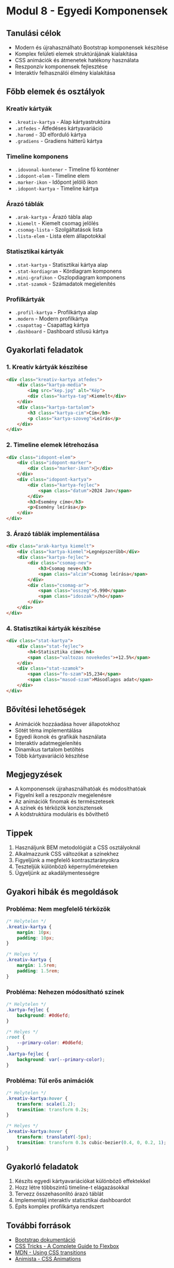 # Modul 8 - Egyedi Komponensek

## Tanulási célok
- Modern és újrahasználható Bootstrap komponensek készítése
- Komplex felületi elemek struktúrájának kialakítása
- CSS animációk és átmenetek hatékony használata
- Reszponzív komponensek fejlesztése
- Interaktív felhasználói élmény kialakítása

## Főbb elemek és osztályok

### Kreatív kártyák
- `.kreativ-kartya` - Alap kártyastruktúra
- `.atfedes` - Átfedéses kártyavariáció
- `.haromd` - 3D elforduló kártya
- `.gradiens` - Gradiens hátterű kártya

### Timeline komponens
- `.idovonal-kontener` - Timeline fő konténer
- `.idopont-elem` - Timeline elem
- `.marker-ikon` - Időpont jelölő ikon
- `.idopont-kartya` - Timeline kártya

### Árazó táblák
- `.arak-kartya` - Árazó tábla alap
- `.kiemelt` - Kiemelt csomag jelölés
- `.csomag-lista` - Szolgáltatások lista
- `.lista-elem` - Lista elem állapotokkal

### Statisztikai kártyák
- `.stat-kartya` - Statisztikai kártya alap
- `.stat-kordiagram` - Kördiagram komponens
- `.mini-grafikon` - Oszlopdiagram komponens
- `.stat-szamok` - Számadatok megjelenítés

### Profilkártyák
- `.profil-kartya` - Profilkártya alap
- `.modern` - Modern profilkártya
- `.csapattag` - Csapattag kártya
- `.dashboard` - Dashboard stílusú kártya

## Gyakorlati feladatok

### 1. Kreatív kártyák készítése
```html
<div class="kreativ-kartya atfedes">
    <div class="kartya-media">
        <img src="kep.jpg" alt="Kép">
        <div class="kartya-tag">Kiemelt</div>
    </div>
    <div class="kartya-tartalom">
        <h3 class="kartya-cim">Cím</h3>
        <p class="kartya-szoveg">Leírás</p>
    </div>
</div>
```

### 2. Timeline elemek létrehozása
```html
<div class="idopont-elem">
    <div class="idopont-marker">
        <div class="marker-ikon">📅</div>
    </div>
    <div class="idopont-kartya">
        <div class="kartya-fejlec">
            <span class="datum">2024 Jan</span>
        </div>
        <h3>Esemény címe</h3>
        <p>Esemény leírása</p>
    </div>
</div>
```

### 3. Árazó táblák implementálása
```html
<div class="arak-kartya kiemelt">
    <div class="kartya-kiemel">Legnépszerűbb</div>
    <div class="kartya-fejlec">
        <div class="csomag-nev">
            <h3>Csomag neve</h3>
            <span class="alcim">Csomag leírása</span>
        </div>
        <div class="csomag-ar">
            <span class="osszeg">5.990</span>
            <span class="idoszak">/hó</span>
        </div>
    </div>
</div>
```

### 4. Statisztikai kártyák készítése
```html
<div class="stat-kartya">
    <div class="stat-fejlec">
        <h4>Statisztika címe</h4>
        <span class="valtozas novekedes">+12.5%</span>
    </div>
    <div class="stat-szamok">
        <span class="fo-szam">15,234</span>
        <span class="masod-szam">Másodlagos adat</span>
    </div>
</div>
```

## Bővítési lehetőségek
- Animációk hozzáadása hover állapotokhoz
- Sötét téma implementálása
- Egyedi ikonok és grafikák használata
- Interaktív adatmegjelenítés
- Dinamikus tartalom betöltés
- Több kártyavariáció készítése

## Megjegyzések
- A komponensek újrahasználhatóak és módosíthatóak
- Figyelni kell a reszponzív megjelenésre
- Az animációk finomak és természetesek
- A színek és térközök konzisztensek
- A kódstruktúra moduláris és bővíthető

## Tippek
1. Használjunk BEM metodológiát a CSS osztályoknál
2. Alkalmazzunk CSS változókat a színekhez
3. Figyeljünk a megfelelő kontrasztarányokra
4. Teszteljük különböző képernyőméreteken
5. Ügyeljünk az akadálymentességre

## Gyakori hibák és megoldások

### Probléma: Nem megfelelő térközök
```css
/* Helytelen */
.kreativ-kartya {
    margin: 10px;
    padding: 10px;
}

/* Helyes */
.kreativ-kartya {
    margin: 1.5rem;
    padding: 1.5rem;
}
```

### Probléma: Nehezen módosítható színek
```css
/* Helytelen */
.kartya-fejlec {
    background: #0d6efd;
}

/* Helyes */
:root {
    --primary-color: #0d6efd;
}
.kartya-fejlec {
    background: var(--primary-color);
}
```

### Probléma: Túl erős animációk
```css
/* Helytelen */
.kreativ-kartya:hover {
    transform: scale(1.2);
    transition: transform 0.2s;
}

/* Helyes */
.kreativ-kartya:hover {
    transform: translateY(-5px);
    transition: transform 0.3s cubic-bezier(0.4, 0, 0.2, 1);
}
```

## Gyakorló feladatok
1. Készíts egyedi kártyavariációkat különböző effektekkel
2. Hozz létre többszintű timeline-t elágazásokkal
3. Tervezz összehasonlító árazó táblát
4. Implementálj interaktív statisztikai dashboardot
5. Építs komplex profilkártya rendszert

## További források
- [Bootstrap dokumentáció](https://getbootstrap.com/docs/5.3/components/card/)
- [CSS Tricks - A Complete Guide to Flexbox](https://css-tricks.com/snippets/css/a-guide-to-flexbox/)
- [MDN - Using CSS transitions](https://developer.mozilla.org/en-US/docs/Web/CSS/CSS_Transitions/Using_CSS_transitions)
- [Animista - CSS Animations](https://animista.net/)
